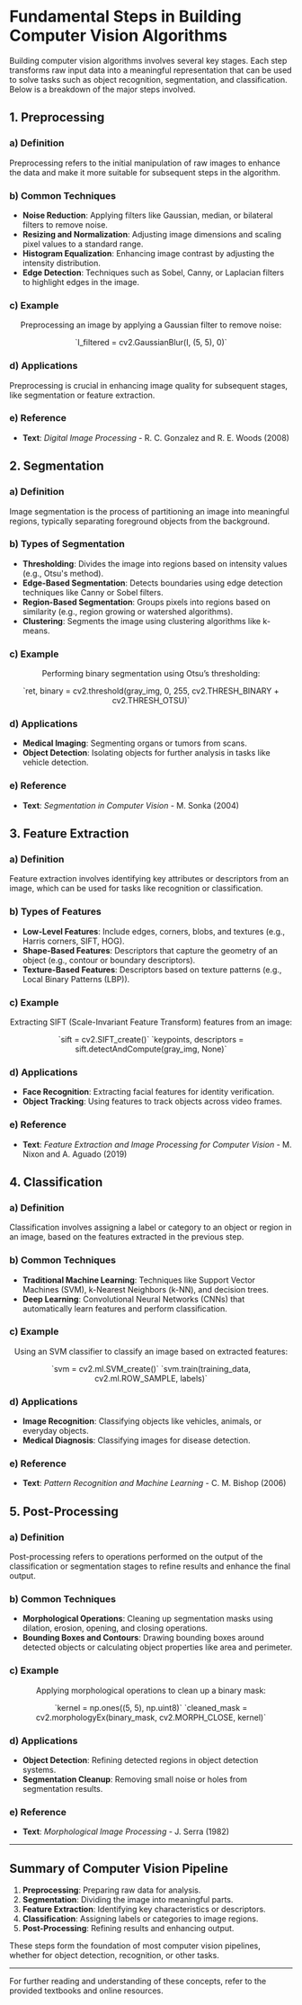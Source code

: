 # Fundamental Steps in Building Computer Vision Algorithms

Building computer vision algorithms involves several key stages. Each step transforms raw input data into a meaningful representation that can be used to solve tasks such as object recognition, segmentation, and classification. Below is a breakdown of the major steps involved.

## 1. **Preprocessing**

### a) **Definition**
   Preprocessing refers to the initial manipulation of raw images to enhance the data and make it more suitable for subsequent steps in the algorithm.

### b) **Common Techniques**
   - **Noise Reduction**: Applying filters like Gaussian, median, or bilateral filters to remove noise.
   - **Resizing and Normalization**: Adjusting image dimensions and scaling pixel values to a standard range.
   - **Histogram Equalization**: Enhancing image contrast by adjusting the intensity distribution.
   - **Edge Detection**: Techniques such as Sobel, Canny, or Laplacian filters to highlight edges in the image.
   
### c) **Example**
   <p align="center">
   Preprocessing an image by applying a Gaussian filter to remove noise:
   </p>
   <p align="center">
   `I_filtered = cv2.GaussianBlur(I, (5, 5), 0)`
   </p>

### d) **Applications**
   Preprocessing is crucial in enhancing image quality for subsequent stages, like segmentation or feature extraction.

### e) **Reference**
   - **Text**: *Digital Image Processing* - R. C. Gonzalez and R. E. Woods (2008)

## 2. **Segmentation**

### a) **Definition**
   Image segmentation is the process of partitioning an image into meaningful regions, typically separating foreground objects from the background.

### b) **Types of Segmentation**
   - **Thresholding**: Divides the image into regions based on intensity values (e.g., Otsu's method).
   - **Edge-Based Segmentation**: Detects boundaries using edge detection techniques like Canny or Sobel filters.
   - **Region-Based Segmentation**: Groups pixels into regions based on similarity (e.g., region growing or watershed algorithms).
   - **Clustering**: Segments the image using clustering algorithms like k-means.

### c) **Example**
   <p align="center">
   Performing binary segmentation using Otsu’s thresholding:
   </p>
   <p align="center">
   `ret, binary = cv2.threshold(gray_img, 0, 255, cv2.THRESH_BINARY + cv2.THRESH_OTSU)`
   </p>

### d) **Applications**
   - **Medical Imaging**: Segmenting organs or tumors from scans.
   - **Object Detection**: Isolating objects for further analysis in tasks like vehicle detection.

### e) **Reference**
   - **Text**: *Segmentation in Computer Vision* - M. Sonka (2004)

## 3. **Feature Extraction**

### a) **Definition**
   Feature extraction involves identifying key attributes or descriptors from an image, which can be used for tasks like recognition or classification.

### b) **Types of Features**
   - **Low-Level Features**: Include edges, corners, blobs, and textures (e.g., Harris corners, SIFT, HOG).
   - **Shape-Based Features**: Descriptors that capture the geometry of an object (e.g., contour or boundary descriptors).
   - **Texture-Based Features**: Descriptors based on texture patterns (e.g., Local Binary Patterns (LBP)).

### c) **Example**
   <p align="center">
   Extracting SIFT (Scale-Invariant Feature Transform) features from an image:
   </p>
   <p align="center">
   `sift = cv2.SIFT_create()`  
   `keypoints, descriptors = sift.detectAndCompute(gray_img, None)`
   </p>

### d) **Applications**
   - **Face Recognition**: Extracting facial features for identity verification.
   - **Object Tracking**: Using features to track objects across video frames.

### e) **Reference**
   - **Text**: *Feature Extraction and Image Processing for Computer Vision* - M. Nixon and A. Aguado (2019)

## 4. **Classification**

### a) **Definition**
   Classification involves assigning a label or category to an object or region in an image, based on the features extracted in the previous step.

### b) **Common Techniques**
   - **Traditional Machine Learning**: Techniques like Support Vector Machines (SVM), k-Nearest Neighbors (k-NN), and decision trees.
   - **Deep Learning**: Convolutional Neural Networks (CNNs) that automatically learn features and perform classification.
   
### c) **Example**
   <p align="center">
   Using an SVM classifier to classify an image based on extracted features:
   </p>
   <p align="center">
   `svm = cv2.ml.SVM_create()`  
   `svm.train(training_data, cv2.ml.ROW_SAMPLE, labels)`
   </p>

### d) **Applications**
   - **Image Recognition**: Classifying objects like vehicles, animals, or everyday objects.
   - **Medical Diagnosis**: Classifying images for disease detection.

### e) **Reference**
   - **Text**: *Pattern Recognition and Machine Learning* - C. M. Bishop (2006)

## 5. **Post-Processing**

### a) **Definition**
   Post-processing refers to operations performed on the output of the classification or segmentation stages to refine results and enhance the final output.

### b) **Common Techniques**
   - **Morphological Operations**: Cleaning up segmentation masks using dilation, erosion, opening, and closing operations.
   - **Bounding Boxes and Contours**: Drawing bounding boxes around detected objects or calculating object properties like area and perimeter.

### c) **Example**
   <p align="center">
   Applying morphological operations to clean up a binary mask:
   </p>
   <p align="center">
   `kernel = np.ones((5, 5), np.uint8)`  
   `cleaned_mask = cv2.morphologyEx(binary_mask, cv2.MORPH_CLOSE, kernel)`
   </p>

### d) **Applications**
   - **Object Detection**: Refining detected regions in object detection systems.
   - **Segmentation Cleanup**: Removing small noise or holes from segmentation results.

### e) **Reference**
   - **Text**: *Morphological Image Processing* - J. Serra (1982)

---

## Summary of Computer Vision Pipeline

1. **Preprocessing**: Preparing raw data for analysis.
2. **Segmentation**: Dividing the image into meaningful parts.
3. **Feature Extraction**: Identifying key characteristics or descriptors.
4. **Classification**: Assigning labels or categories to image regions.
5. **Post-Processing**: Refining results and enhancing output.

These steps form the foundation of most computer vision pipelines, whether for object detection, recognition, or other tasks.

---

For further reading and understanding of these concepts, refer to the provided textbooks and online resources.
